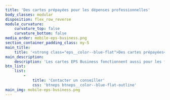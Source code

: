 ```yaml
---
title: 'Des cartes prépayées pour les dépenses professionnelles'
body_classes: modular
disposition: flex_row_reverse
module_curvature:
    curvature_top: false
    curvature_bottom: false
media_order: mobile-eps-business.png
section_container_padding_class: my-5
main_title:
    title: '<strong class="eps__color--blue-flat">Des cartes prépayées</strong>  pour les dépenses professionnelles'
main_description:
    description: 'Les cartes EPS Business fonctionnent aussi pour les frais du quotidien. Utilisez des cartes rechargeables physiques ou virtuelles pour toutes vos dépenses professionnelles, que ce soit les frais de déplacement, de repas, les paiements de fournisseurs ou encore les achats pour le compte des clients.'
btn_list:
    list:
        -
            title: 'Contacter un conseiller'
            css: 'btneps btneps__color--blue-flat-outline'
main_img: mobile-eps-business.png
---
```


